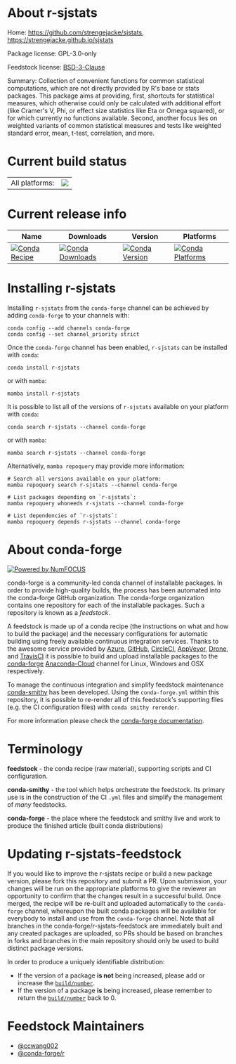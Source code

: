 About r-sjstats
===============

Home: https://github.com/strengejacke/sjstats, https://strengejacke.github.io/sjstats

Package license: GPL-3.0-only

Feedstock license: [BSD-3-Clause](https://github.com/conda-forge/r-sjstats-feedstock/blob/main/LICENSE.txt)

Summary: Collection of convenient functions for common statistical computations, which are not directly provided by R's base or stats packages. This package aims at providing, first, shortcuts for statistical measures,  which otherwise could only be calculated with additional effort  (like Cramer's V, Phi, or effect size statistics like Eta or Omega squared),  or for which currently no functions available. Second, another focus  lies on weighted variants of common statistical measures and tests  like weighted standard error, mean, t-test, correlation, and more.

Current build status
====================


<table><tr><td>All platforms:</td>
    <td>
      <a href="https://dev.azure.com/conda-forge/feedstock-builds/_build/latest?definitionId=1621&branchName=main">
        <img src="https://dev.azure.com/conda-forge/feedstock-builds/_apis/build/status/r-sjstats-feedstock?branchName=main">
      </a>
    </td>
  </tr>
</table>

Current release info
====================

| Name | Downloads | Version | Platforms |
| --- | --- | --- | --- |
| [![Conda Recipe](https://img.shields.io/badge/recipe-r--sjstats-green.svg)](https://anaconda.org/conda-forge/r-sjstats) | [![Conda Downloads](https://img.shields.io/conda/dn/conda-forge/r-sjstats.svg)](https://anaconda.org/conda-forge/r-sjstats) | [![Conda Version](https://img.shields.io/conda/vn/conda-forge/r-sjstats.svg)](https://anaconda.org/conda-forge/r-sjstats) | [![Conda Platforms](https://img.shields.io/conda/pn/conda-forge/r-sjstats.svg)](https://anaconda.org/conda-forge/r-sjstats) |

Installing r-sjstats
====================

Installing `r-sjstats` from the `conda-forge` channel can be achieved by adding `conda-forge` to your channels with:

```
conda config --add channels conda-forge
conda config --set channel_priority strict
```

Once the `conda-forge` channel has been enabled, `r-sjstats` can be installed with `conda`:

```
conda install r-sjstats
```

or with `mamba`:

```
mamba install r-sjstats
```

It is possible to list all of the versions of `r-sjstats` available on your platform with `conda`:

```
conda search r-sjstats --channel conda-forge
```

or with `mamba`:

```
mamba search r-sjstats --channel conda-forge
```

Alternatively, `mamba repoquery` may provide more information:

```
# Search all versions available on your platform:
mamba repoquery search r-sjstats --channel conda-forge

# List packages depending on `r-sjstats`:
mamba repoquery whoneeds r-sjstats --channel conda-forge

# List dependencies of `r-sjstats`:
mamba repoquery depends r-sjstats --channel conda-forge
```


About conda-forge
=================

[![Powered by
NumFOCUS](https://img.shields.io/badge/powered%20by-NumFOCUS-orange.svg?style=flat&colorA=E1523D&colorB=007D8A)](https://numfocus.org)

conda-forge is a community-led conda channel of installable packages.
In order to provide high-quality builds, the process has been automated into the
conda-forge GitHub organization. The conda-forge organization contains one repository
for each of the installable packages. Such a repository is known as a *feedstock*.

A feedstock is made up of a conda recipe (the instructions on what and how to build
the package) and the necessary configurations for automatic building using freely
available continuous integration services. Thanks to the awesome service provided by
[Azure](https://azure.microsoft.com/en-us/services/devops/), [GitHub](https://github.com/),
[CircleCI](https://circleci.com/), [AppVeyor](https://www.appveyor.com/),
[Drone](https://cloud.drone.io/welcome), and [TravisCI](https://travis-ci.com/)
it is possible to build and upload installable packages to the
[conda-forge](https://anaconda.org/conda-forge) [Anaconda-Cloud](https://anaconda.org/)
channel for Linux, Windows and OSX respectively.

To manage the continuous integration and simplify feedstock maintenance
[conda-smithy](https://github.com/conda-forge/conda-smithy) has been developed.
Using the ``conda-forge.yml`` within this repository, it is possible to re-render all of
this feedstock's supporting files (e.g. the CI configuration files) with ``conda smithy rerender``.

For more information please check the [conda-forge documentation](https://conda-forge.org/docs/).

Terminology
===========

**feedstock** - the conda recipe (raw material), supporting scripts and CI configuration.

**conda-smithy** - the tool which helps orchestrate the feedstock.
                   Its primary use is in the construction of the CI ``.yml`` files
                   and simplify the management of *many* feedstocks.

**conda-forge** - the place where the feedstock and smithy live and work to
                  produce the finished article (built conda distributions)


Updating r-sjstats-feedstock
============================

If you would like to improve the r-sjstats recipe or build a new
package version, please fork this repository and submit a PR. Upon submission,
your changes will be run on the appropriate platforms to give the reviewer an
opportunity to confirm that the changes result in a successful build. Once
merged, the recipe will be re-built and uploaded automatically to the
`conda-forge` channel, whereupon the built conda packages will be available for
everybody to install and use from the `conda-forge` channel.
Note that all branches in the conda-forge/r-sjstats-feedstock are
immediately built and any created packages are uploaded, so PRs should be based
on branches in forks and branches in the main repository should only be used to
build distinct package versions.

In order to produce a uniquely identifiable distribution:
 * If the version of a package **is not** being increased, please add or increase
   the [``build/number``](https://docs.conda.io/projects/conda-build/en/latest/resources/define-metadata.html#build-number-and-string).
 * If the version of a package **is** being increased, please remember to return
   the [``build/number``](https://docs.conda.io/projects/conda-build/en/latest/resources/define-metadata.html#build-number-and-string)
   back to 0.

Feedstock Maintainers
=====================

* [@ccwang002](https://github.com/ccwang002/)
* [@conda-forge/r](https://github.com/conda-forge/r/)

